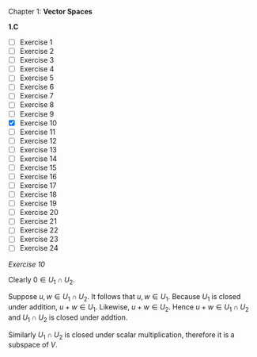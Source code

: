 Chapter 1: **Vector Spaces**

**1.C**

- [ ] Exercise 1
- [ ] Exercise 2
- [ ] Exercise 3
- [ ] Exercise 4
- [ ] Exercise 5
- [ ] Exercise 6
- [ ] Exercise 7
- [ ] Exercise 8
- [ ] Exercise 9
- [x] Exercise 10
- [ ] Exercise 11
- [ ] Exercise 12
- [ ] Exercise 13
- [ ] Exercise 14
- [ ] Exercise 15
- [ ] Exercise 16
- [ ] Exercise 17
- [ ] Exercise 18
- [ ] Exercise 19
- [ ] Exercise 20
- [ ] Exercise 21
- [ ] Exercise 22
- [ ] Exercise 23
- [ ] Exercise 24

_Exercise 10_

Clearly $0 \in U_1 \cap U_2$.

Suppose $u, w \in U_1 \cap U_2$.
It follows that $u, w \in U_1$.
Because $U_1$ is closed under addition, $u + w \in U_1$.
Likewise, $u + w \in U_2$.
Hence $u + w \in U_1 \cap U_2$ and $U_1 \cap U_2$ is closed under addtion.

Similarly $U_1 \cap U_2$ is closed under scalar multiplication, therefore it is a subspace of $V$.
